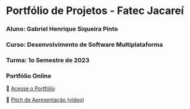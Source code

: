 # Portfólio de Projetos - Fatec Jacareí
### Aluno: Gabriel Henrique Siqueira Pinto
### Curso: Desenvolvimento de Software Multiplataforma
### Turma: 1o Semestre de 2023

### Portfólio Online  
🔗 [Acesse o Portfólio](https://gasiqueira.github.io/portfolio-digital/)

🎤 [Pitch de Apresentação (vídeo)](LINK_PARA_VIDEO_NO_TEAMS)

